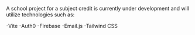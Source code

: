 A school project for a subject credit is currently under development and will utilize technologies such as:

-Vite
-Auth0
-Firebase
-Email.js
-Tailwind CSS
